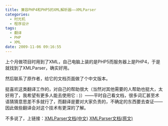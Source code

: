 ```yaml
---
title: 兼容PHP4和PHP5的XML解析器——XMLParser
categories:
  - 时光机
  - 程序设计
tags:
  - 翻译
  - PHP
  - XML
date: 2009-11-06 09:16:55
---
```


上个月做项目时用到了XML，自己电脑上装的是PHP5而服务器上是PHP4，于是就找到了XMLParser，确实好用。

然后联系了原作者，给它的文档页面做了个中文版本。

挺喜欢这类翻译工作的，对自己的帮助很大（当然对其他需要的人帮助也挺大，太好用了，我希望有更多人能去使用它 : )）——平时自己看文档，很多词汇甚至术语猜猜意思差不多就行了，而翻译是要对大家负责的，不确定的东西要去查证——因此做些翻译会对这个技术有更深的了解。

不多说了，上链接：[XMLParser文档(中文)](https://web.archive.org/web/20130520155751/bnlt.org/xmlparser/doc.php) [XMLParser文档(原文)](https://web.archive.org/web/20170616134654/http://www.criticaldevelopment.net:80/xml/doc.php)

